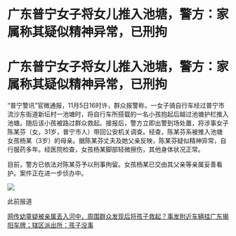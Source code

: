 # 广东普宁女子将女儿推入池塘，警方：家属称其疑似精神异常，已刑拘

# 广东普宁女子将女儿推入池塘，警方：家属称其疑似精神异常，已刑拘

“普宁警讯”官微通报，11月5日16时许，群众报警称，一女子骑自行车经过普宁市流沙东街道新坛村一池塘时，将自行车所搭载的一名小孩抱起后越过池塘护栏推入池塘。随后该小孩被路过群众救起。接报后，警方立即出警到场处置，将涉事女子陈某芬（女，31岁，普宁市人）带回公安机关调查。经查，陈某芬系被推入池塘女孩杨某（3岁）的母亲。据陈某芬丈夫及她父亲反映，陈某芬疑似精神异常，自行服药多年。经医院检查，女孩杨某脚部轻微擦伤，其他身体状况正常。

目前，警方已依法对陈某芬予以刑事拘留。女孩杨某已交由其父亲等亲属妥善看护。案件正在进一步侦办中。

![](https://inews.gtimg.com/om_bt/OF_ubAzWes95f-KM7mzrgv7MYB5vwrFiz1-yamdDbMQi0AA/1000)

此前报道

[网传幼童疑被亲属丢入河中，周围群众发现后将孩子救起？事发附近车辆挂广东揭阳车牌；辖区派出所：孩子没事
](https://new.qq.com/rain/a/20231105A07D2T00)


